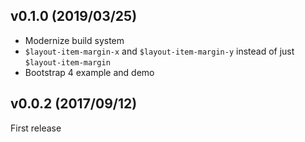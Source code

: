 ## v0.1.0 (2019/03/25)

- Modernize build system
- `$layout-item-margin-x` and `$layout-item-margin-y` instead of just `$layout-item-margin`
- Bootstrap 4 example and demo

## v0.0.2 (2017/09/12)

First release
